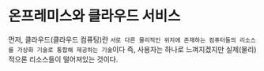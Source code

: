 # 온프레미스와 클라우드 서비스

먼저, 클라우드(클라우드 컴퓨팅)란 `서로 다른 물리적인 위치에 존재하는 컴퓨터들의 리소스를 가상화 기술로 통합해 제공하는 기술`이다
즉, 사용자는 하나로 느껴지겠지만 실제(물리)적으론 리소스들이 떨어져있는 것이다.